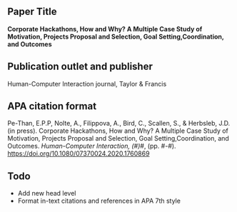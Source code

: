 ## Paper Title 
<b>Corporate Hackathons, How and Why? A Multiple Case Study of Motivation, Projects Proposal and Selection, Goal Setting,Coordination, and Outcomes</b>

## Publication outlet and publisher
Human-Computer Interaction journal, Taylor & Francis

## APA citation format
Pe-Than, E.P.P, Nolte, A., Filippova, A., Bird, C., Scallen, S., & Herbsleb, J.D. (in press). Corporate Hackathons, How and Why? A Multiple Case Study of Motivation, Projects Proposal and Selection, Goal Setting,Coordination, and Outcomes. <i>Human-Computer Interaction, (#)</i>#, (pp. #-#). https://doi.org/10.1080/07370024.2020.1760869

## Todo
- Add new head level
- Format in-text citations and references in APA 7th style